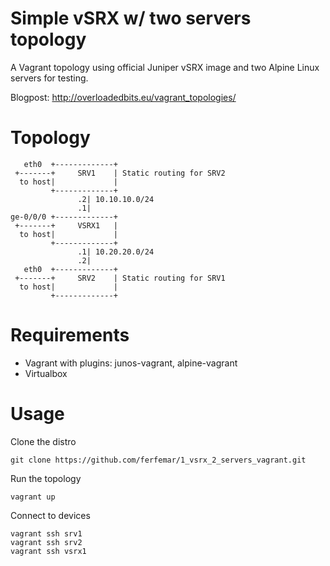 Simple vSRX w/ two servers topology
===================================

A Vagrant topology using official Juniper vSRX image and two Alpine Linux servers for testing.

Blogpost: http://overloadedbits.eu/vagrant_topologies/

Topology
========
```
   eth0  +-------------+
 +-------+     SRV1    | Static routing for SRV2
  to host|             |
         +-------------+
               .2| 10.10.10.0/24
               .1|
ge-0/0/0 +-------------+
 +-------+     VSRX1   |
  to host|             |
         +-------------+
               .1| 10.20.20.0/24
               .2|
   eth0  +-------------+
 +-------+     SRV2    | Static routing for SRV1
  to host|             |
         +-------------+
```

Requirements
============

- Vagrant with plugins: junos-vagrant, alpine-vagrant
- Virtualbox

Usage
=====

Clone the distro 

```
git clone https://github.com/ferfemar/1_vsrx_2_servers_vagrant.git
```

Run the topology

```
vagrant up
```

Connect to devices

```
vagrant ssh srv1
vagrant ssh srv2
vagrant ssh vsrx1
```
